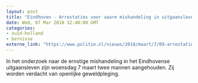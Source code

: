 ```yaml
---
layout: post
title: "Eindhoven - Arrestaties voor zware mishandeling in uitgaansleven"
date: Wed, 07 Mar 2018 12:40:00 GMT
categories: 
- zuid-holland 
- bernisse 
externe_link: "https://www.politie.nl/nieuws/2018/maart/7/09-arrestaties-voor-zware-mishandeling-in-uitgaansleven.html"
---
```


In het onderzoek naar de ernstige mishandeling in het Eindhovense uitgaansleven zijn woensdag 7 maart twee mannen aangehouden. Zij worden verdacht van openlijke geweldpleging.

